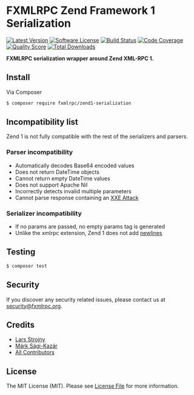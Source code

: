 # FXMLRPC Zend Framework 1 Serialization

[![Latest Version](https://img.shields.io/github/release/fxmlrpc/zend1-serialization.svg?style=flat-square)](https://github.com/fxmlrpc/zend1-serialization/releases)
[![Software License](https://img.shields.io/badge/license-MIT-brightgreen.svg?style=flat-square)](LICENSE)
[![Build Status](https://img.shields.io/travis/fxmlrpc/zend1-serialization.svg?style=flat-square)](https://travis-ci.org/fxmlrpc/zend1-serialization)
[![Code Coverage](https://img.shields.io/scrutinizer/coverage/g/fxmlrpc/zend1-serialization.svg?style=flat-square)](https://scrutinizer-ci.com/g/fxmlrpc/zend1-serialization)
[![Quality Score](https://img.shields.io/scrutinizer/g/fxmlrpc/zend1-serialization.svg?style=flat-square)](https://scrutinizer-ci.com/g/fxmlrpc/zend1-serialization)
[![Total Downloads](https://img.shields.io/packagist/dt/fxmlrpc/zend1-serialization.svg?style=flat-square)](https://packagist.org/packages/fxmlrpc/zend1-serialization)

**FXMLRPC serialization wrapper around Zend XML-RPC 1.**


## Install

Via Composer

``` bash
$ composer require fxmlrpc/zend1-serialization
```


## Incompatibility list

Zend 1 is not fully compatible with the rest of the serializers and parsers.


### Parser incompatibility

- Automatically decodes Base64 encoded values
- Does not return DateTime objects
- Cannot return empty DateTime values
- Does not support Apache Nil
- Incorrectly detects invalid multiple parameters
- Cannot parse response containing an [XXE Attack](https://en.wikipedia.org/wiki/XML_external_entity_attack)


### Serializer incompatibility

- If no params are passed, no empty params tag is generated
- Unlike the xmlrpc extension, Zend 1 does not add [newlines](http://php.net/manual/en/function.xmlrpc-encode-request.php#27992)


## Testing

``` bash
$ composer test
```


## Security

If you discover any security related issues, please contact us at [security@fxmlrpc.org](mailto:security@fxmlrpc.org).


## Credits

- [Lars Strojny](https://github.com/lstrojny)
- [Márk Sági-Kazár](https://github.com/sagikazarmark)
- [All Contributors](https://github.com/fxmlrpc/zend1-serialization/contributors)


## License

The MIT License (MIT). Please see [License File](LICENSE) for more information.
